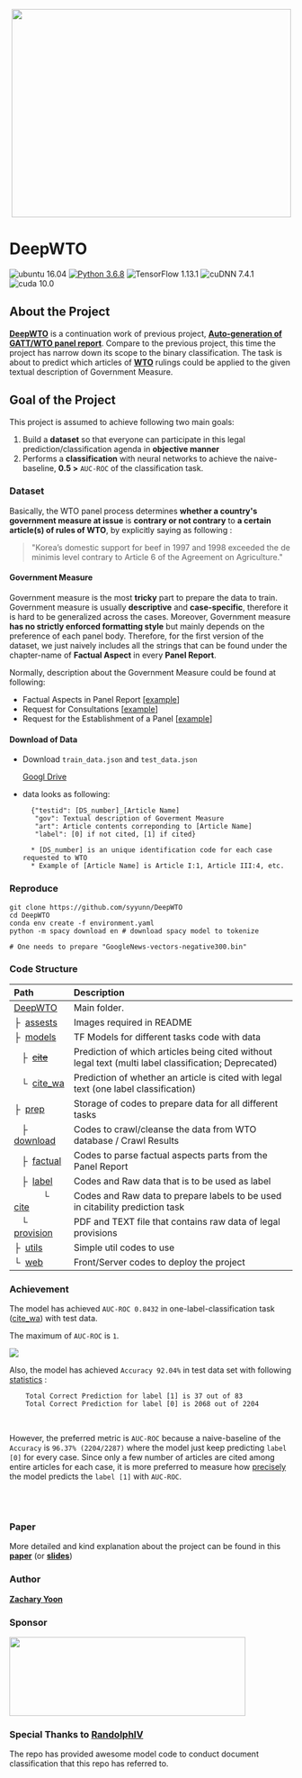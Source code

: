 <p align="center">
  <img src="/assets/wto.png" width="497" height="370">
</p>



# DeepWTO 
![ubuntu 16.04](https://img.shields.io/badge/ubuntu-16.04-blue.svg)
[![Python 3.6.8](https://img.shields.io/badge/python-3.6.8-blue.svg)](https://www.python.org/downloads/release/python-370/)
![TensorFlow 1.13.1](https://img.shields.io/badge/tensorflow-1.13.1-blue.svg)
![cuDNN 7.4.1](https://img.shields.io/badge/cudnn-7.4.1-blue.svg)
![cuda 10.0](https://img.shields.io/badge/cuda-10-blue.svg)

## About the Project 
__[DeepWTO](https://github.com/syyunn/DeepWTO)__ is a continuation work of previous project, 
__[Auto-generation of GATT/WTO panel report](https://github.com/syyunn/GATT_WTO)__. 
Compare to the previous project, this time the project has narrow down its scope 
to the binary classification. The task is about to predict which articles of  __[WTO](https://www.wto.org)__ rulings could be applied to the given textual description of Government Measure.  
         

## Goal of the Project
This project is assumed to achieve following two main goals:

1. Build a __dataset__ so that everyone can participate in this legal 
prediction/classification agenda in __objective manner__
2. Performs a __classification__ with neural networks to achieve the 
naive-baseline, __0.5 >__ `AUC-ROC` of the classification task.


### Dataset  
Basically, the WTO panel process determines __whether a country's government 
measure at issue__ is __contrary or not contrary__ to __a certain article(s)
 of rules of WTO__, by explicitly saying as following : 

> "Korea’s domestic support for beef in 1997 and 1998 exceeded the de 
minimis level contrary to Article 6 of the Agreement on Agriculture." 


#### Government Measure

Government measure is the most __tricky__ part to prepare the data to train.
  Government measure is usually __descriptive__ and __case-specific__, therefore it is hard to be generalized across the cases. Moreover, Government measure
 __has no strictly enforced formatting 
 style__ but mainly depends on the preference of each panel body.
Therefore, for the first version of the dataset, we just naively includes all 
the strings that can be found under the chapter-name of __Factual Aspect__ in every __Panel Report__. 

Normally, description about the Government Measure could be found at following:

- Factual Aspects in Panel Report [[example](https://docs.wto.org/dol2fe/Pages/FE_Search/DDFDocuments/46659/Q/WT/DS/161R.pdf)]
- Request for Consultations  [[example](https://docs.wto.org/dol2fe/Pages/FE_Search/DDFDocuments/25382/Q/G/L/292.pdf)]
- Request for the Establishment of a Panel [[example](https://docs.wto.org/dol2fe/Pages/FE_Search/DDFDocuments/46659/Q/WT/DS/161-5.pdf)]

#### Download of Data
- Download `train_data.json` and `test_data.json`

    [Googl Drive](https://drive.google.com/drive/folders/1BpwYLqSBXxSgv8cmItwbohIkfebJr3lX?usp=sharing) 

- data looks as following:
    
        {"testid": [DS_number]_[Article Name]
         "gov": Textual description of Goverment Measure
         "art": Article contents correponding to [Article Name] 
         "label": [0] if not cited, [1] if cited}   
        
        * [DS_number] is an unique identification code for each case requested to WTO
        * Example of [Article Name] is Article I:1, Article III:4, etc.
        
### Reproduce   
    git clone https://github.com/syyunn/DeepWTO
    cd DeepWTO
    conda env create -f environment.yaml 
    python -m spacy download en # download spacy model to tokenize 
    
    # One needs to prepare "GoogleNews-vectors-negative300.bin"

### Code Structure
    
| Path | Description
| :--- | :----------
| [DeepWTO](https://github.com/syyunn/DeepWTO) | Main folder.
|&boxvr;&nbsp; [assests](https://github.com/syyunn/DeepWTO/tree/master/assets) | Images required in README 
|&boxvr;&nbsp; [models](https://github.com/syyunn/DeepWTO/tree/master/models) | TF Models for different tasks code with data 
|&nbsp;&nbsp; &boxvr;&nbsp; ~~[cite](https://github.com/syyunn/DeepWTO/tree/master/models/citability)~~ | Prediction of which articles being cited without legal text (multi label classification; Deprecated)
|&nbsp;&nbsp; &boxur;&nbsp; [cite_wa](https://github.com/syyunn/DeepWTO/tree/master/models/cite_wa) | Prediction of whether an article is cited with legal text (one label classification)
|&boxvr;&nbsp; [prep](https://github.com/syyunn/DeepWTO/tree/master/prep) | Storage of codes to prepare data for all different tasks 
|&nbsp;&nbsp; &boxvr;&nbsp; [download](https://github.com/syyunn/DeepWTO/tree/master/prep/download) | Codes to crawl/cleanse the data from WTO database / Crawl Results
|&nbsp;&nbsp; &boxvr;&nbsp; [factual](https://github.com/syyunn/DeepWTO/tree/master/prep/factual) | Codes to parse factual aspects parts from the Panel Report
|&nbsp;&nbsp; &boxvr;&nbsp; [label](https://github.com/syyunn/DeepWTO/tree/master/prep/label) | Codes and Raw data that is to be used as label
|&nbsp;&nbsp;&nbsp;&nbsp;&nbsp;&nbsp;&nbsp;&nbsp;&nbsp;&nbsp;&nbsp;&nbsp;&boxur;&nbsp; [cite](https://github.com/syyunn/DeepWTO/tree/master/prep/label/citability) | Codes and Raw data to prepare labels to be used in citability prediction task 
|&nbsp;&nbsp; &boxur;&nbsp; [provision](https://github.com/syyunn/DeepWTO/tree/master/prep/provision) | PDF and TEXT file that contains raw data of legal provisions
|&boxvr;&nbsp; [utils](https://github.com/syyunn/DeepWTO/tree/master/utils) | Simple util codes to use
|&boxur;&nbsp; [web](https://github.com/syyunn/DeepWTO/tree/master/web) | Front/Server codes to deploy the project 

### Achievement
The model has achieved `AUC-ROC 0.8432` in one-label-classification task ([cite_wa](https://github.com/syyunn/DeepWTO/tree/master/models/cite_wa)) with test data. 

The maximum of `AUC-ROC` is `1`.

<p align="left">
  <img src="/logs/aucroc.png">
</p>

Also, the model has achieved `Accuracy 92.04%` in test data set with following [statistics](https://github.com/syyunn/DeepWTO/tree/master/logs/sota_log.txt) : 

        Total Correct Prediction for label [1] is 37 out of 83
        Total Correct Prediction for label [0] is 2068 out of 2204

<br />

However, the preferred metric is `AUC-ROC` because a naive-baseline of the `Accuracy` is `96.37% (2204/2287)` where the model just keep predicting `label [0]` for every case. Since only a few number of articles are cited among entire articles for each case, it is more preferred to measure how [precisely](https://en.wikipedia.org/wiki/Precision_and_recall) the model predicts the `label [1]` with `AUC-ROC`.   

<br />
<br />


### Paper
More detailed and kind explanation about the project can be found in this __[paper](https://drive.google.com/file/d/1JXf-_p63UXuaSV89RvbTnLovMi3ylL62/view?usp=sharing)__ (or __[slides](https://docs.google.com/presentation/d/1ixUZoA_SBsjeoNaHpQBVabh1XYDqStB79DEGO3QywMQ/edit?usp=sharing)__)

### Author
[__Zachary Yoon__](https://github.com/syyunn)

### Sponsor
<p align="left">
  <img src="/assets/deepstudio.png" width="420" height="140">
</p>

### Special Thanks to __[RandolphIV](https://github.com/RandolphVI/Multi-Label-Text-Classification)__

The repo has provided awesome model code to conduct document classification that this repo has referred to.
